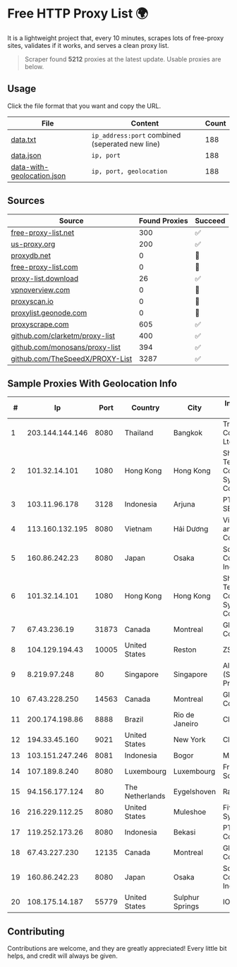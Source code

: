 
# Free HTTP Proxy List 🌍

It is a lightweight project that, every 10 minutes, scrapes lots of free-proxy sites, validates if it works, and serves a clean proxy list.


> Scraper found **5212** proxies at the latest update. Usable proxies are below.

## Usage

Click the file format that you want and copy the URL.


|File|Content|Count|
|----|-------|-----|
|[data.txt](https://raw.githubusercontent.com/themiralay/Proxy-List-World/master/data.txt)|`ip_address:port` combined (seperated new line)|188|
|[data.json](https://raw.githubusercontent.com/themiralay/Proxy-List-World/master/data.json)|`ip, port`|188|
|[data-with-geolocation.json](https://raw.githubusercontent.com/themiralay/Proxy-List-World/master/data-with-geolocation.json)|`ip, port, geolocation`|188|

## Sources

|Source|Found Proxies|Succeed|
|------|-------------|-------|
|[free-proxy-list.net](https://free-proxy-list.net)|300|✅|
|[us-proxy.org](https://www.us-proxy.org)|200|✅|
|[proxydb.net](http://proxydb.net)|0|🚫|
|[free-proxy-list.com](https://free-proxy-list.com/?page=&port=&type%5B%5D=http&type%5B%5D=https&up_time=0&search=Search)|0|🚫|
|[proxy-list.download](https://www.proxy-list.download/HTTP)|26|✅|
|[vpnoverview.com](https://vpnoverview.com/privacy/anonymous-browsing/free-proxy-servers)|0|🚫|
|[proxyscan.io](https://www.proxyscan.io)|0|🚫|
|[proxylist.geonode.com](https://proxylist.geonode.com/api/proxy-list?limit=300&page=1&sort_by=lastChecked&sort_type=desc&protocols=http,https)|0|🚫|
|[proxyscrape.com](https://api.proxyscrape.com/v2/?request=displayproxies&protocol=http&timeout=10000&country=all&ssl=all&anonymity=all)|605|✅|
|[github.com/clarketm/proxy-list](https://raw.githubusercontent.com/clarketm/proxy-list/master/proxy-list-raw.txt)|400|✅|
|[github.com/monosans/proxy-list](https://raw.githubusercontent.com/monosans/proxy-list/main/proxies/http.txt)|394|✅|
|[github.com/TheSpeedX/PROXY-List](https://raw.githubusercontent.com/TheSpeedX/PROXY-List/master/http.txt)|3287|✅|


## Sample Proxies With Geolocation Info

|#|Ip|Port|Country|City|Internet Service Provider|
|-|--|----|-------|----|-------------------------|
|1|203.144.144.146|8080|Thailand|Bangkok|True Internet Corporation CO. Ltd.|
|2|101.32.14.101|1080|Hong Kong|Hong Kong|Shenzhen Tencent Computer Systems Company Limited|
|3|103.11.96.178|3128|Indonesia|Arjuna|PT SKYLINE SEMESTA|
|4|113.160.132.195|8080|Vietnam|Hải Dương|VietNam Post and Telecom Corporation|
|5|160.86.242.23|8080|Japan|Osaka|Sony Network Communications Inc|
|6|101.32.14.101|1080|Hong Kong|Hong Kong|Shenzhen Tencent Computer Systems Company Limited|
|7|67.43.236.19|31873|Canada|Montreal|GloboTech Communications|
|8|104.129.194.43|10005|United States|Reston|ZSCALER, INC.|
|9|8.219.97.248|80|Singapore|Singapore|Alibaba Cloud (Singapore) Private Limited|
|10|67.43.228.250|14563|Canada|Montreal|GloboTech Communications|
|11|200.174.198.86|8888|Brazil|Rio de Janeiro|Claro S.A|
|12|194.33.45.160|9021|United States|New York|Clouvider Limited|
|13|103.151.247.246|8081|Indonesia|Bogor|MANAKARRANET|
|14|107.189.8.240|8080|Luxembourg|Luxembourg|FranTech Solutions|
|15|94.156.177.124|80|The Netherlands|Eygelshoven|Railnet LLC|
|16|216.229.112.25|8080|United States|Muleshoe|Five Area Systems, LLC|
|17|119.252.173.26|8080|Indonesia|Bekasi|PT Indonesia Comnets Plus|
|18|67.43.227.230|12135|Canada|Montreal|GloboTech Communications|
|19|160.86.242.23|8080|Japan|Osaka|Sony Network Communications Inc|
|20|108.175.14.187|55779|United States|Sulphur Springs|IONOS SE|



## Contributing

Contributions are welcome, and they are greatly appreciated! Every
little bit helps, and credit will always be given.

